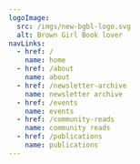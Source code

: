 ```yaml
---
logoImage:
  src: /imgs/new-bgbl-logo.svg
  alt: Brown Girl Book lover
navLinks:
  - href: /
    name: home
  - href: /about
    name: about
  - href: /newsletter-archive
    name: newsletter archive
  - href: /events
    name: events
  - href: /community-reads
    name: community reads
  - href: /publications
    name: publications
---
```

